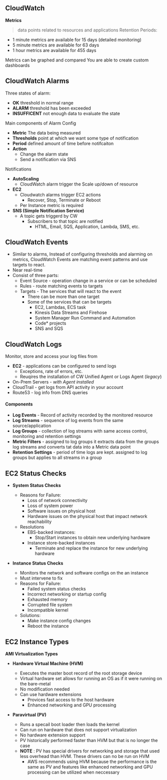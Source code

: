 ## CloudWatch

**Metrics**
> data points related to resources and applications
Retention Periods:
  * 1 minute metrics are available for 15 days (detailed monitoring)
  * 5 minute metrics are available for 63 days
  * 1 hour metrics are available for 455 days

Metrics can be graphed and compared
You are able to create custom dashboards

## CloudWatch Alarms

Three states of alarm:
  * __OK__ threshold in normal range
  * __ALARM__ threshold has been exceeded
  * __INSUFFICENT__ not enough data to evaluate the state

Main components of Alarm Config
  * __Metric__ The data being measured
  * __Thresholds__ point at which we want some type of notification
  * __Period__ defined amount of time before notifcaiton
  * __Action__ 
    * Change the alarm state
    * Send a notification via SNS

Notifications
  * __AutoScaling__
    * CloudWatch alarm trigger the Scale up/down of resource
  * __EC2__
    * Cloudwatch alarms trigger EC2 actions
      - Recover, Stop, Terminate or Reboot
    * Per Instance metric is required
  * __SNS (Simple Notification Service)__
    * A topic gets triggerd by CW
      - Subscribers to that topic are notified
        - HTML, Email, SQS, Application, Lambda, SMS, etc.

## CloudWatch Events

- Similar to alarms, Instead of configuring thresholds and alarming on metrics, CloudWatch Events are matching event patterns and use targets to react.
- Near real-time
- Consist of three parts:
  * Event Source - operation change in a service or can be scheduled
  * Rules - route matching events to targets
  * Targets - The services that will react to the event
    - There can be more than one target
    - Some of the services that can be targets
      * EC2, Lambdas, ECS task
      * Kinesis Data Streams and Firehose
      * System Manager Run Command and Automation
      * Code* projects
      * SNS and SQS

## CloudWatch Logs

Monitor, store and access your log files from
  * __EC2__ - applications can be configured to send logs
    - Exceptions, rate of errors, etc.
    - Reuqires the installation of CW Unified Agent or Logs Agent (*legacy*)
  * On-Prem Servers - *with Agent installed*
  * CloudTrail - get logs from API activity in your account
  * Route53 - log info from DNS queries

#### Components
  * __Log Events__ - Record of activity recorded by the monitored resource
  * __Log Streams__ - sequence of log events from the same source/application
  * __Log Groups__ - collection of log streams with same access control, monitoring and retention settings
  * __Metric Filters__ - assigned to log groups it extracts data from the groups log streams and converts tat data into a Metric data point
  * __Retention Settings__ - period of time logs are kept. assigned to log groups but applies to all streams in a group


## EC2 Status Checks

* __System Status Checks__
  - Reasons for Failure:
    * Loss of network connectivity
    * Loss of system power
    * Software issues on physical host
    * Hardware issues on the physical host that impact network reachability
  - Resolutions
    * EBS-backed instances:
      - Stop/Start instances to obtain new underlying hardware
    * Instance store-backed instances
      - Terminate and replace the instance for new underlying hardware

* __Instance Status Checks__
  - Monitors the network and software configs on the an instance
  - Must intervene to fix
  - Reasons for Failure:
    * Failed system status checks
    * Incorrect networking or startup config
    * Exhausted memory
    * Corrupted file system
    * Incompatible kernel
  - Solutions:
    * Make instance config changes
    * Reboot the instance

## EC2 Instance Types

__AMI Virtualization Types__

* __Hardware Virtual Machine (HVM)__
  - Executes the master boot record of the root storage device
  - Virtual hardware set allows for running an OS as if it were running on the bare-metal
  - No modification needed
  - Can use hardware extensions
    * Provices fast access to the host hardware
    * Enhanced networking and GPU processing

* __Paravirtual (PV)__
  - Runs a specail boot loader then loads the kernel
  - Can run on hardware that does not support virtualization
  - No hardware extension support
  - PV historically performed faster than HVM but that is no longer the case
  - __NOTE__ : PV has special drivers for networking and storage that used less overhead than HVM. These drivers can no be run on HVM
    * AWS recommends using HVM because the performance is the same as PV and features like enhanced networking and GPU processing can be utilized when neccessary



